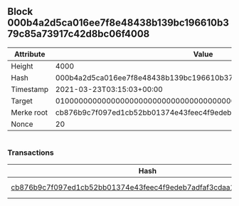## Block 000b4a2d5ca016ee7f8e48438b139bc196610b379c85a73917c42d8bc06f4008

Attribute | Value
--- | ---
Height | 4000
Hash | 000b4a2d5ca016ee7f8e48438b139bc196610b379c85a73917c42d8bc06f4008
Timestamp | 2021-03-23T03:15:03+00:00
Target | 0100000000000000000000000000000000000000000000000000000000000000
Merke root | cb876b9c7f097ed1cb52bb01374e43feec4f9edeb7adfaf3cdaa15c865286da6
Nonce | 20

```

```

### Transactions

Hash | Amount
--- | ---
[cb876b9c7f097ed1cb52bb01374e43feec4f9edeb7adfaf3cdaa15c865286da6](cb876b9c7f097ed1cb52bb01374e43feec4f9edeb7adfaf3cdaa15c865286da6.md) | 10.00000000 SKEPTI 
